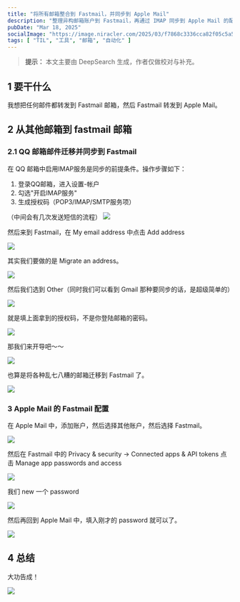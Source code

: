 ```yaml
---
title: "将所有邮箱整合到 Fastmail，并同步到 Apple Mail"
description: "整理异构邮箱账户到 Fastmail，再通过 IMAP 同步到 Apple Mail 的配置笔记。"
pubDate: "Mar 18, 2025"
socialImage: "https://image.niracler.com/2025/03/f7868c3336cca82f05c5a593b6dd959d.jpeg"
tags: [ "TIL", "工具", "邮箱", "自动化" ]
---
```

> **提示：** 本文主要由 DeepSearch 生成，作者仅做校对与补充。


## 1 要干什么

我想把任何邮件都转发到 Fastmail 邮箱，然后 Fastmail 转发到 Apple Mail。

## 2 从其他邮箱到 fastmail 邮箱

### 2.1 QQ 邮箱邮件迁移并同步到 Fastmail

在 QQ 邮箱中启用IMAP服务是同步的前提条件。操作步骤如下：

1. 登录QQ邮箱，进入设置-帐户
2. 勾选"开启IMAP服务"
3. 生成授权码（POP3/IMAP/SMTP服务项）

（中间会有几次发送短信的流程）
![](https://image.niracler.com/2025/03/b4c7c2db6e596c0d226047fd4ed69463.png)

然后来到 Fastmail，在 My email address 中点击 Add address

![](https://image.niracler.com/2025/03/865465ea940fd8ef4c548ca687fe0de3.png)

其实我们要做的是 Migrate an address。

![](https://image.niracler.com/2025/03/6cde11ebd882703e724b50a2a214746c.png)

然后我们选到 Other（同时我们可以看到 Gmail 那种要同步的话，是超级简单的）

![](https://image.niracler.com/2025/03/b4f0dd24c2d939e430ee8a1714fcab6a.png)

就是填上面拿到的授权码，不是你登陆邮箱的密码。

![](https://image.niracler.com/2025/03/500661f8413768405f4b4c78212a3982.png)

那我们来开导吧～～

![](https://image.niracler.com/2025/03/24e39ce4971b5d3637da4ad8202b8af2.png)

也算是将各种乱七八糟的邮箱迁移到 Fastmail 了。

![](https://image.niracler.com/2025/03/2d30cccefd14e62c7fd6be42c91c8df5.png)

### 3 Apple Mail 的 Fastmail 配置

在 Apple Mail 中，添加账户，然后选择其他账户，然后选择 Fastmail。

![](https://image.niracler.com/2025/03/2fdfd38527340c1e281199116f141918.png)

然后在 Fastmail 中的 Privacy & security -> Connected apps & API tokens 点击 Manage app passwords and access

![](https://image.niracler.com/2025/03/a679b5b497a6579254659fa134977a03.png)

我们 new 一个 password

![](https://image.niracler.com/2025/03/ff1efb97e46e714d566fef56ccc72ba7.png)

然后再回到 Apple Mail 中，填入刚才的 password 就可以了。

![](https://image.niracler.com/2025/03/90816d70068cb7048e9077a4fbadce21.png)

## 4 总结

大功告成！

![](https://image.niracler.com/2025/03/40cc47308bdf5fa56bfc6d033aac0d5d.png)
